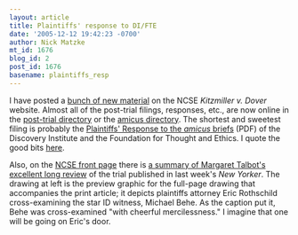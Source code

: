 ```yaml
---
layout: article
title: Plaintiffs' response to DI/FTE
date: '2005-12-12 19:42:23 -0700'
author: Nick Matzke
mt_id: 1676
blog_id: 2
post_id: 1676
basename: plaintiffs_resp
---
```

<img src="http://www.pandasthumb.org/archives/images/2005-12-05_Talbot_New_Yorker_Darwin_in_the_Dock_Fig1_p198.jpg" alt="" style="float:left;" />I have posted a [bunch of new material](http://www2.ncseweb.org/wp/) on the NCSE _Kitzmiller v. Dover_ website.  Almost all of the post-trial filings, responses, etc., are now online in the [post-trial directory](http://www2.ncseweb.org/kvd/index.php?path=all_legal%2Fpost-trial/) or the [amicus directory](http://www2.ncseweb.org/kvd/index.php?path=all_legal%2Famicus/).  The shortest and sweetest filing is probably the [Plaintiffs' Response to the _amicus_ briefs](http://www2.ncseweb.org/kvd/all_legal/amicus/2005-12-07_Plaintiffs_response_to_FTE-DI_amicus.pdf) (PDF) of the Discovery Institute and the Foundation for Thought and Ethics.  I quote the good bits [here](http://www2.ncseweb.org/wp/?p=90).

Also, on the [NCSE front page](http://www.ncseweb.org/) there is [a summary of Margaret Talbot's excellent long review](http://www.ncseweb.org/resources/news/2005/PA/793_new_yorker_on_kitzmiller_case_12_12_2005.asp) of the trial published in last week's _New Yorker_.  The drawing at left is the preview graphic for the full-page drawing that accompanies the print article; it depicts plaintiffs attorney Eric Rothschild cross-examining the star ID witness, Michael Behe.  As the caption put it, Behe was cross-examined "with cheerful mercilessness."  I imagine that one will be going on Eric's door.
